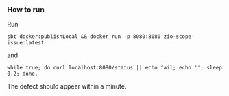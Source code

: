 ### How to run

Run
```
sbt docker:publishLocal && docker run -p 8080:8080 zio-scope-issue:latest
```
and
```
while true; do curl localhost:8080/status || echo fail; echo ''; sleep 0.2; done.
```
The defect should appear within a minute.
